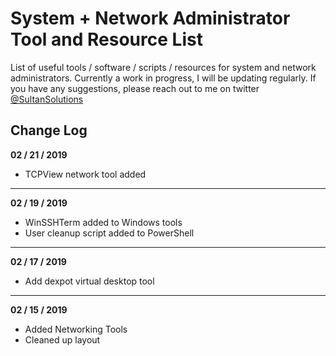 # System + Network Administrator Tool and Resource List
List of useful tools / software / scripts / resources for system and network administrators. Currently a work in progress, I will be updating regularly. If you have any suggestions, please reach out to me on twitter <a href="https://twitter.com/sultansolutions">@SultanSolutions</a>


## Change Log

**02 / 21 / 2019** 

* TCPView network tool added

---

**02 / 19 / 2019** 

* WinSSHTerm added to Windows tools
* User cleanup script added to PowerShell

----

**02 / 17 / 2019**

* Add dexpot virtual desktop tool

----

**02 / 15 / 2019** 

* Added Networking Tools 
* Cleaned up layout


